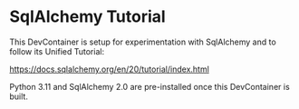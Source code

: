 # SqlAlchemy Tutorial

This DevContainer is setup for experimentation with SqlAlchemy and to follow its Unified Tutorial:

<https://docs.sqlalchemy.org/en/20/tutorial/index.html>

Python 3.11 and SqlAlchemy 2.0 are pre-installed once this DevContainer is built.